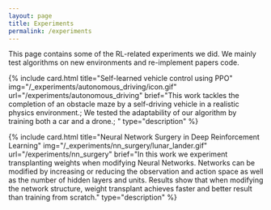 ```yaml
---
layout: page
title: Experiments
permalink: /experiments
---
```

<!--
To add an experiment one must add a line with the following code:

include media_card.html title="" brief="" img="" url="" type=""

title:  The title of the lecture 
brief:  A string of ; separated sentences that will be put in a bullet list
img:    An image that represents the lecture
url:    The url of the lecture post
type:   The type of the card. Here we use "description".
-->
This page contains some of the RL-related experiments we did.
We mainly test algorithms on new environments and re-implement papers code.

{% include card.html
title="Self-learned vehicle control using PPO"
img="/_experiments/autonomous_driving/icon.gif"
url="/experiments/autonomous_driving"
brief="This work tackles the completion of an obstacle maze by a self-driving vehicle in a realistic physics environment.;
We tested the adaptability of our algorithm by training both a car and a drone.;
"
type="description" %}

{% include card.html
title="Neural Network Surgery in Deep Reinforcement Learning"
img="/_experiments/nn_surgery/lunar_lander.gif"
url="/experiments/nn_surgery"
brief="In this work we experiment transplanting weights when modifying Neural Networks.
Networks can be modified by increasing or reducing the observation and action space as
well as the number of hidden layers and units. Results show that when modifying the
network structure, weight transplant achieves faster and better result than training
from scratch."
type="description" %}
